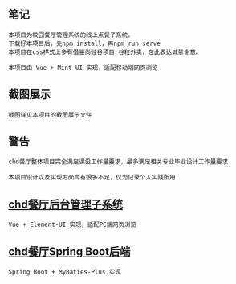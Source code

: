 ## 笔记
    本项目为校园餐厅管理系统的线上点餐子系统。
    下载好本项目后，先npm install，再npm run serve
    本项目在css样式上多有借鉴尚硅谷项目 谷粒外卖，在此表达诚挚谢意。

    本项目由 Vue + Mint-UI 实现，适配移动端网页浏览

## 截图展示

    截图详见本项目的截图展示文件

## 警告

    chd餐厅整体项目完全满足课设工作量要求，最多满足相关专业毕业设计工作量要求

    本项目设计以及实现方面尚有很多不足，仅为记录个人实践所用

## [chd餐厅后台管理子系统]()

    Vue + Element-UI 实现，适配PC端网页浏览

## [chd餐厅Spring Boot后端]()

    Spring Boot + MyBaties-Plus 实现